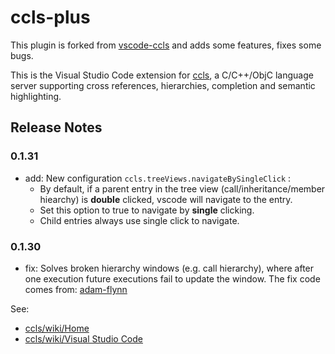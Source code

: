 # ccls-plus

This plugin is forked from [vscode-ccls](https://github.com/MaskRay/vscode-ccls) and adds some features, fixes some bugs.

This is the Visual Studio Code extension for [ccls](https://github.com/MaskRay/ccls),
 a C/C++/ObjC language server supporting cross references, hierarchies, completion and semantic highlighting.


## Release Notes

### 0.1.31
* add: New configuration `ccls.treeViews.navigateBySingleClick` :
    * By default, if a parent entry in the tree view (call/inheritance/member hiearchy) is **double** clicked, vscode will navigate to the entry. 
    * Set this option to true to navigate by **single** clicking.
    * Child entries always use single click to navigate.

### 0.1.30
* fix: Solves broken hierarchy windows (e.g. call hierarchy), where after one execution future executions fail to update the window. The fix code comes from: [adam-flynn](https://github.com/adam-flynn/vscode-ccls)


See:

* [ccls/wiki/Home](https://github.com/MaskRay/ccls/wiki/Home)
* [ccls/wiki/Visual Studio Code](https://github.com/MaskRay/ccls/wiki/Visual-Studio-Code)
